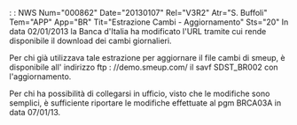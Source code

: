  :  : NWS Num="000862" Date="20130107" Rel="V3R2" Atr="S. Buffoli" Tem="APP" App="BR" Tit="Estrazione Cambi - Aggiornamento" Sts="20"
In data 02/01/2013 la Banca d'Italia ha modificato l'URL tramite cui rende disponibile il download dei cambi giornalieri.

Per chi già utilizzava tale estrazione per aggiornare il file cambi di smeup, è disponibile all' indirizzo ftp : //demo.smeup.com/ il savf
SDST_BR002 con l'aggiornamento.

Per chi ha possibilità di collegarsi in ufficio, visto che le modifiche sono semplici, è sufficiente
riportare le modifiche effettuate al pgm BRCA03A in data 07/01/13.

